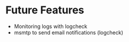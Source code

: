Future Features
===============
* Monitoring logs with logcheck
* msmtp to send email notifications (logcheck)
